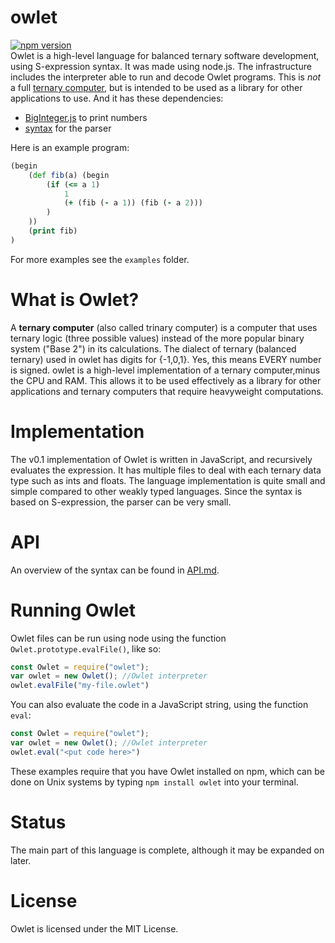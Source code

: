 # owlet
[![npm version](https://img.shields.io/badge/version-0.1.3-yellow.svg)](https://www.npmjs.com/package/owlet)<br />
Owlet is a high-level language for balanced ternary software development, using S-expression syntax. It was made using node.js. The infrastructure includes the interpreter able to run and decode Owlet programs. This is *not* a full [ternary computer](https://en.wikipedia.org/wiki/Ternary_computer), but is intended to be used as a library for other applications to use. And it has these dependencies:
* [BigInteger.js](https://github.com/peterolson/BigInteger.js/) to print numbers
* [syntax](https://github.com/DmitrySoshnikov/syntax) for the parser

Here is an example program:
```clojure
(begin
    (def fib(a) (begin
        (if (<= a 1)
            1
            (+ (fib (- a 1)) (fib (- a 2)))
        )
    ))
    (print fib)
)
```

For more examples see the `examples` folder. 

# What is Owlet?
A **ternary computer** (also called trinary computer) is a computer that uses ternary logic (three possible values) instead of the more popular binary system ("Base 2") in its calculations. The dialect of ternary (balanced ternary) used in owlet has digits for {-1,0,1}. Yes, this means EVERY number is signed. owlet is a high-level implementation of a ternary computer,minus the CPU and RAM. This allows it to be used effectively as a library for other applications and ternary computers that require heavyweight computations.

# Implementation 
The v0.1 implementation of Owlet is written in JavaScript, and recursively evaluates the expression. It has multiple files to deal with each ternary data type such as ints and floats. The language implementation is quite small and simple compared to other weakly typed languages. Since the syntax is based on S-expression, the parser can be very small.

# API
An overview of the syntax can be found in [API.md](API.md). 

# Running Owlet
Owlet files can be run using node using the function `Owlet.prototype.evalFile()`, like so:
```js
const Owlet = require("owlet");
var owlet = new Owlet(); //Owlet interpreter
owlet.evalFile("my-file.owlet")
```

You can also evaluate the code in a JavaScript string, using the function `eval`:
```js
const Owlet = require("owlet");
var owlet = new Owlet(); //Owlet interpreter
owlet.eval("<put code here>")
```

These examples require that you have Owlet installed on npm, which can be done on Unix systems by typing `npm install owlet` into your terminal. 

# Status
The main part of this language is complete, although it may be expanded on later.

# License
Owlet is licensed under the MIT License.

